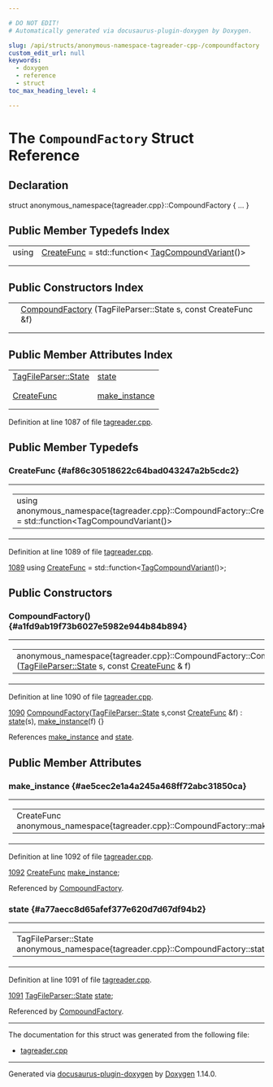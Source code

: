 ```yaml
---

# DO NOT EDIT!
# Automatically generated via docusaurus-plugin-doxygen by Doxygen.

slug: /api/structs/anonymous-namespace-tagreader-cpp-/compoundfactory
custom_edit_url: null
keywords:
  - doxygen
  - reference
  - struct
toc_max_heading_level: 4

---
```


<div class="doxyPage">

# The `CompoundFactory` Struct Reference



## Declaration

<div class="doxyDeclaration">
struct anonymous_namespace{tagreader.cpp}::CompoundFactory { ... }
</div>

## Public Member Typedefs Index

<table class="doxyMembersIndex">

<tr class="doxyMemberIndexItem">
<td class="doxyMemberIndexItemType" align="left" valign="top">using</td>
<td class="doxyMemberIndexItemName" align="left" valign="top"><a href="#af86c30518622c64bad043247a2b5cdc2">CreateFunc</a> = std::function&lt; <a href="/web-doxygen/docs/api/classes/anonymous-namespace-tagreader-cpp-/tagcompoundvariant">TagCompoundVariant</a>()&gt;</td>
</tr>
<tr class="doxyMemberIndexDescription">
<td class="doxyMemberIndexDescriptionLeft"></td>
<td class="doxyMemberIndexDescriptionRight">
</td>
</tr>
<tr class="doxyMemberIndexSeparator">
<td class="doxyMemberIndexSeparator" colspan="2"></td>
</tr>

</table>

## Public Constructors Index

<table class="doxyMembersIndex">

<tr class="doxyMemberIndexItem">
<td class="doxyMemberIndexItemType" align="left" valign="top"></td>
<td class="doxyMemberIndexItemName" align="left" valign="top"><a href="#a1fd9ab19f73b6027e5982e944b84b894">CompoundFactory</a> (TagFileParser::State s, const CreateFunc &amp;f)</td>
</tr>
<tr class="doxyMemberIndexDescription">
<td class="doxyMemberIndexDescriptionLeft"></td>
<td class="doxyMemberIndexDescriptionRight">
</td>
</tr>
<tr class="doxyMemberIndexSeparator">
<td class="doxyMemberIndexSeparator" colspan="2"></td>
</tr>

</table>

## Public Member Attributes Index

<table class="doxyMembersIndex">

<tr class="doxyMemberIndexItem">
<td class="doxyMemberIndexItemType" align="left" valign="top"><a href="/web-doxygen/docs/api/classes/anonymous-namespace-tagreader-cpp-/tagfileparser/#a7a2a20ef2fb10c1c35e093f0c3f41f85">TagFileParser::State</a></td>
<td class="doxyMemberIndexItemName" align="left" valign="top"><a href="#a77aecc8d65afef377e620d7d67df94b2">state</a></td>
</tr>
<tr class="doxyMemberIndexDescription">
<td class="doxyMemberIndexDescriptionLeft"></td>
<td class="doxyMemberIndexDescriptionRight">
</td>
</tr>
<tr class="doxyMemberIndexSeparator">
<td class="doxyMemberIndexSeparator" colspan="2"></td>
</tr>

<tr class="doxyMemberIndexItem">
<td class="doxyMemberIndexItemType" align="left" valign="top"><a href="#af86c30518622c64bad043247a2b5cdc2">CreateFunc</a></td>
<td class="doxyMemberIndexItemName" align="left" valign="top"><a href="#ae5cec2e1a4a245a468ff72abc31850ca">make_instance</a></td>
</tr>
<tr class="doxyMemberIndexDescription">
<td class="doxyMemberIndexDescriptionLeft"></td>
<td class="doxyMemberIndexDescriptionRight">
</td>
</tr>
<tr class="doxyMemberIndexSeparator">
<td class="doxyMemberIndexSeparator" colspan="2"></td>
</tr>

</table>


<p>Definition at line 1087 of file <a href="/web-doxygen/docs/api/files/src/tagreader-cpp">tagreader.cpp</a>.</p>

<div class="doxySectionDef">

## Public Member Typedefs

### CreateFunc {#af86c30518622c64bad043247a2b5cdc2}

<div class="doxyMemberItem">
<div class="doxyMemberProto">
<table class="doxyMemberLabels">
<tr class="doxyMemberLabels">
<td class="doxyMemberLabelsLeft">
<table class="doxyMemberName">
<tr>
<td class="doxyMemberName">using anonymous_namespace{tagreader.cpp}::CompoundFactory::CreateFunc =  std::function&lt;TagCompoundVariant()&gt;</td>
</tr>
</table>
</td>
</tr>
</table>
</div>
<div class="doxyMemberDoc">


<p>Definition at line 1089 of file <a href="/web-doxygen/docs/api/files/src/tagreader-cpp">tagreader.cpp</a>.</p>

<div class="doxyProgramListing">

<div class="doxyCodeLine"><span class="doxyLineNumber"><a href="#af86c30518622c64bad043247a2b5cdc2">1089</a></span><span class="doxyLineContent"><span class="doxyHighlight">  </span><span class="doxyHighlightKeyword">using </span><span class="doxyHighlight"><a href="#af86c30518622c64bad043247a2b5cdc2">CreateFunc</a> = std::function&lt;<a href="/web-doxygen/docs/api/classes/anonymous-namespace-tagreader-cpp-/tagcompoundvariant">TagCompoundVariant</a>()&gt;;</span></span></div>

</div>

</div>
</div>

</div>

<div class="doxySectionDef">

## Public Constructors

### CompoundFactory() {#a1fd9ab19f73b6027e5982e944b84b894}

<div class="doxyMemberItem">
<div class="doxyMemberProto">
<table class="doxyMemberLabels">
<tr class="doxyMemberLabels">
<td class="doxyMemberLabelsLeft">
<table class="doxyMemberName">
<tr>
<td class="doxyMemberName">anonymous_namespace{tagreader.cpp}::CompoundFactory::CompoundFactory (<a href="/web-doxygen/docs/api/classes/anonymous-namespace-tagreader-cpp-/tagfileparser/#a7a2a20ef2fb10c1c35e093f0c3f41f85">TagFileParser::State</a> s, const <a href="#af86c30518622c64bad043247a2b5cdc2">CreateFunc</a> &amp; f)</td>
</tr>
</table>
</td>
<td class="doxyMemberLabelsRight">
<span class="doxyMemberLabels">
<span class="doxyMemberLabel inline">inline</span>
</span>
</td>
</tr>
</table>
</div>
<div class="doxyMemberDoc">


<p>Definition at line 1090 of file <a href="/web-doxygen/docs/api/files/src/tagreader-cpp">tagreader.cpp</a>.</p>

<div class="doxyProgramListing">

<div class="doxyCodeLine"><span class="doxyLineNumber"><a href="#a1fd9ab19f73b6027e5982e944b84b894">1090</a></span><span class="doxyLineContent"><span class="doxyHighlight">  <a href="#a1fd9ab19f73b6027e5982e944b84b894">CompoundFactory</a>(<a href="/web-doxygen/docs/api/classes/anonymous-namespace-tagreader-cpp-/tagfileparser/#a7a2a20ef2fb10c1c35e093f0c3f41f85">TagFileParser::State</a> s,</span><span class="doxyHighlightKeyword">const</span><span class="doxyHighlight"> <a href="#af86c30518622c64bad043247a2b5cdc2">CreateFunc</a> &amp;f) : <a href="#a77aecc8d65afef377e620d7d67df94b2">state</a>(s), <a href="#ae5cec2e1a4a245a468ff72abc31850ca">make_instance</a>(f) {}</span></span></div>

</div>


References <a href="#ae5cec2e1a4a245a468ff72abc31850ca">make&#95;instance</a> and <a href="#a77aecc8d65afef377e620d7d67df94b2">state</a>.
</div>
</div>

</div>

<div class="doxySectionDef">

## Public Member Attributes

### make&#95;instance {#ae5cec2e1a4a245a468ff72abc31850ca}

<div class="doxyMemberItem">
<div class="doxyMemberProto">
<table class="doxyMemberLabels">
<tr class="doxyMemberLabels">
<td class="doxyMemberLabelsLeft">
<table class="doxyMemberName">
<tr>
<td class="doxyMemberName">CreateFunc anonymous_namespace{tagreader.cpp}::CompoundFactory::make_instance</td>
</tr>
</table>
</td>
</tr>
</table>
</div>
<div class="doxyMemberDoc">


<p>Definition at line 1092 of file <a href="/web-doxygen/docs/api/files/src/tagreader-cpp">tagreader.cpp</a>.</p>

<div class="doxyProgramListing">

<div class="doxyCodeLine"><span class="doxyLineNumber"><a href="#ae5cec2e1a4a245a468ff72abc31850ca">1092</a></span><span class="doxyLineContent"><span class="doxyHighlight">  <a href="#af86c30518622c64bad043247a2b5cdc2">CreateFunc</a> <a href="#ae5cec2e1a4a245a468ff72abc31850ca">make_instance</a>;</span></span></div>

</div>


Referenced by <a href="#a1fd9ab19f73b6027e5982e944b84b894">CompoundFactory</a>.
</div>
</div>

### state {#a77aecc8d65afef377e620d7d67df94b2}

<div class="doxyMemberItem">
<div class="doxyMemberProto">
<table class="doxyMemberLabels">
<tr class="doxyMemberLabels">
<td class="doxyMemberLabelsLeft">
<table class="doxyMemberName">
<tr>
<td class="doxyMemberName">TagFileParser::State anonymous_namespace{tagreader.cpp}::CompoundFactory::state</td>
</tr>
</table>
</td>
</tr>
</table>
</div>
<div class="doxyMemberDoc">


<p>Definition at line 1091 of file <a href="/web-doxygen/docs/api/files/src/tagreader-cpp">tagreader.cpp</a>.</p>

<div class="doxyProgramListing">

<div class="doxyCodeLine"><span class="doxyLineNumber"><a href="#a77aecc8d65afef377e620d7d67df94b2">1091</a></span><span class="doxyLineContent"><span class="doxyHighlight">  <a href="/web-doxygen/docs/api/classes/anonymous-namespace-tagreader-cpp-/tagfileparser/#a7a2a20ef2fb10c1c35e093f0c3f41f85">TagFileParser::State</a> <a href="#a77aecc8d65afef377e620d7d67df94b2">state</a>;</span></span></div>

</div>


Referenced by <a href="#a1fd9ab19f73b6027e5982e944b84b894">CompoundFactory</a>.
</div>
</div>

</div>

<hr/>

<p>The documentation for this struct was generated from the following file:</p>

<ul>
<li><a href="/web-doxygen/docs/api/files/src/tagreader-cpp">tagreader.cpp</a></li>
</ul>

<hr/>

<p class="doxyGeneratedBy">Generated via <a href="https://github.com/xpack/docusaurus-plugin-doxygen">docusaurus-plugin-doxygen</a> by <a href="https://www.doxygen.nl">Doxygen</a> 1.14.0.</p>

</div>
